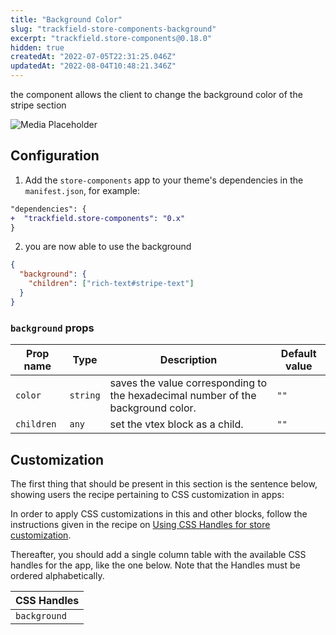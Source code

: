 ```yaml
---
title: "Background Color"
slug: "trackfield-store-components-background"
excerpt: "trackfield.store-components@0.18.0"
hidden: true
createdAt: "2022-07-05T22:31:25.046Z"
updatedAt: "2022-08-04T10:48:21.346Z"
---
```

the component allows the client to change the background color of the stripe section

![Media Placeholder](https://gitlab.com/acct.global/program-04/track-and-field-io/trackandfield.store-theme/uploads/49dba0d7e0dff4f1c9ba3beda1b86719/image.png)

## Configuration

1. Add the `store-components` app to your theme's dependencies in the `manifest.json`, for example:

```diff
"dependencies": {
+  "trackfield.store-components": "0.x"
}
```

2. you are now able to use the background

```json
{
  "background": {
    "children": ["rich-text#stripe-text"]
  }
}

```

### `background` props

| Prop name  | Type     | Description                                                                      | Default value |
| ---------- | -------- | -------------------------------------------------------------------------------- | ------------- |
| `color`    | `string` | saves the value corresponding to the hexadecimal number of the background color. | `""`          |
| `children` | `any`    | set the vtex block as a child.                                                   | `""`          |

## Customization

The first thing that should be present in this section is the sentence below, showing users the recipe pertaining to CSS customization in apps:

In order to apply CSS customizations in this and other blocks, follow the instructions given in the recipe on [Using CSS Handles for store customization](https://vtex.io/docs/recipes/style/using-css-handles-for-store-customization).

Thereafter, you should add a single column table with the available CSS handles for the app, like the one below. Note that the Handles must be ordered alphabetically.

| CSS Handles  |
| ------------ |
| `background` |